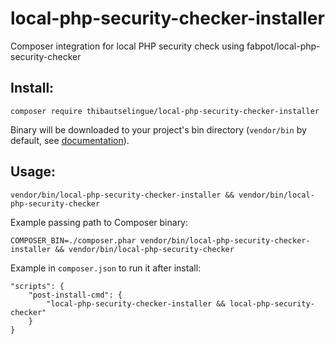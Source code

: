 # local-php-security-checker-installer
Composer integration for local PHP security check using fabpot/local-php-security-checker

## Install:

```
composer require thibautselingue/local-php-security-checker-installer
```

Binary will be downloaded to your project's bin directory (`vendor/bin` by default, see [documentation](https://getcomposer.org/doc/articles/vendor-binaries.md#can-vendor-binaries-be-installed-somewhere-other-than-vendor-bin-)).

## Usage:

```
vendor/bin/local-php-security-checker-installer && vendor/bin/local-php-security-checker
```

Example passing path to Composer binary:
```
COMPOSER_BIN=./composer.phar vendor/bin/local-php-security-checker-installer && vendor/bin/local-php-security-checker
```

Example in `composer.json` to run it after install:

```
"scripts": {
    "post-install-cmd": {
        "local-php-security-checker-installer && local-php-security-checker"
    }
}
```

